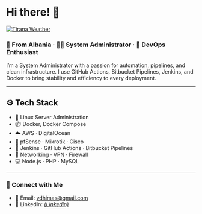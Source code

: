 # Hi there! 👋

[![Tirana Weather](https://playing-with-fastapi.vercel.app/weather/tirana)](https://playing-with-fastapi.vercel.app/weather/tirana)

### 📍 From Albania · 🧑‍💻 System Administrator · 🚀 DevOps Enthusiast

I’m a System Administrator with a passion for automation, pipelines, and clean infrastructure. I use GitHub Actions, Bitbucket Pipelines, Jenkins, and Docker to bring stability and efficiency to every deployment.

---

## ⚙️ Tech Stack

- 🐧 Linux Server Administration  
- 📦 Docker, Docker Compose  
- ☁️ AWS · DigitalOcean  
- 🔐 pfSense · Mikrotik · Cisco  
- 🔧 Jenkins · GitHub Actions · Bitbucket Pipelines  
- 📡 Networking · VPN · Firewall  
- 💻 Node.js · PHP · MySQL

---

### 🔗 Connect with Me

- 📧 Email: vdhimas@gmail.com   
- 💼 LinkedIn: *[(Linkedin)](https://www.linkedin.com/in/vdhimas/)*
